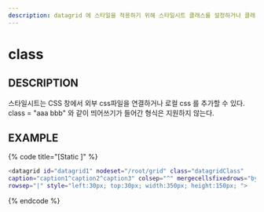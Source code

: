```yaml
---
description: datagrid 에 스타일을 적용하기 위해 스타일시트 클래스를 설정하거나 클래스 아이디를 설정한다.
---
```


# class

## DESCRIPTION

스타일시트는 CSS 창에서 외부 css파일을 연결하거나 로컬 css 를 추가할 수 있다.                                    class = "aaa bbb" 와 같이 띄어쓰기가 들어간 형식은 지원하지 않는다.

## EXAMPLE

{% code title="\[Static \]" %}
```bash
<datagrid id="datagrid1" nodeset="/root/grid" class="datagridClass" 
caption="caption1^caption2^caption3" colsep="^" mergecellsfixedrows="bycolrec" 
rowsep="|" style="left:30px; top:30px; width:350px; height:150px; "> 
```
{% endcode %}

                                         

